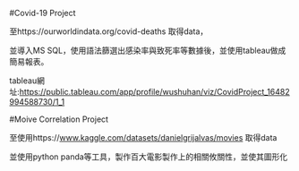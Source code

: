 #Covid-19 Project

至https://ourworldindata.org/covid-deaths 取得data，

並導入MS SQL，使用語法篩選出感染率與致死率等數據後，並使用tableau做成簡易報表。

tableau網址:https://public.tableau.com/app/profile/wushuhan/viz/CovidProject_16482994588730/1_1

#Moive Correlation Project

至使用https://www.kaggle.com/datasets/danielgrijalvas/movies 取得data

並使用python panda等工具，製作百大電影製作上的相關攸關性，並使其圖形化

